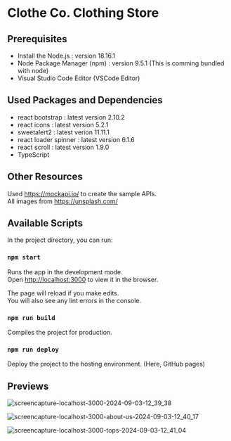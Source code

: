 # Clothe Co. Clothing Store

## Prerequisites

- Install the Node.js : version 18.16.1
- Node Package Manager (npm) : version 9.5.1 (This is comming bundled with node)
- Visual Studio Code Editor (VSCode Editor)

## Used Packages and Dependencies

- react bootstrap : latest version 2.10.2
- react icons : latest version 5.2.1
- sweetalert2 : latest verion 11.11.1
- react loader spinner : latest version 6.1.6
- react scroll : latest version 1.9.0
- TypeScript

## Other Resources

Used https://mockapi.io/ to create the sample APIs.\
All images from https://unsplash.com/

## Available Scripts

In the project directory, you can run:

### `npm start`

Runs the app in the development mode.\
Open [http://localhost:3000](http://localhost:3000) to view it in the browser.

The page will reload if you make edits.\
You will also see any lint errors in the console.

### `npm run build`

Compiles the project for production.

### `npm run deploy`

Deploy the project to the hosting environment. (Here, GitHub pages)

## Previews

![screencapture-localhost-3000-2024-09-03-12_39_38](https://github.com/user-attachments/assets/03f0305d-f8bd-40c3-8c47-47adb5a1316a)

![screencapture-localhost-3000-about-us-2024-09-03-12_40_17](https://github.com/user-attachments/assets/0db489fc-8a9e-4d24-9917-137160f4a056)

![screencapture-localhost-3000-tops-2024-09-03-12_41_04](https://github.com/user-attachments/assets/5e77817c-89a0-46b0-8bdb-eafdcffcbf54)

